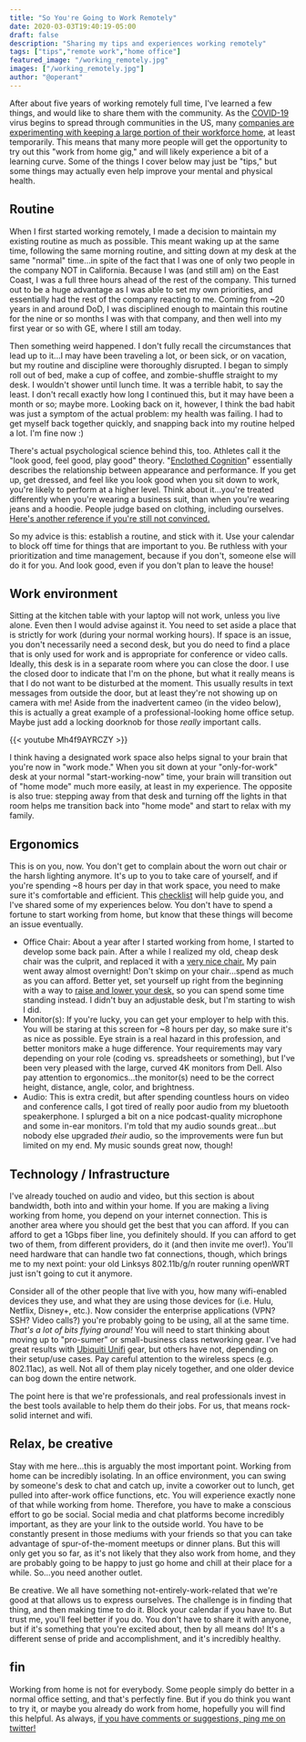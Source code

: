 ```yaml
---
title: "So You're Going to Work Remotely"
date: 2020-03-03T19:40:19-05:00
draft: false
description: "Sharing my tips and experiences working remotely"
tags: ["tips","remote work","home office"]
featured_image: "/working_remotely.jpg"
images: ["/working_remotely.jpg"]
author: "@operant"
---
```

After about five years of working remotely full time, I've learned a few things, and would like to share them with the community. As the [COVID-19](https://www.cdc.gov/coronavirus/2019-nCoV/summary.html) virus begins to spread through communities in the US, many [companies are experimenting with keeping a large portion of their workforce home](https://www.cnn.com/2020/03/03/business/jpmorgan-coronavirus-work-home/index.html), at least temporarily. This means that many more people will get the opportunity to try out this "work from home gig," and will likely experience a bit of a learning curve. Some of the things I cover below may just be "tips," but some things may actually even help improve your mental and physical health.

## Routine

When I first started working remotely, I made a decision to maintain my existing routine as much as possible. This meant waking up at the same time, following the same morning routine, and sitting down at my desk at the same "normal" time...in spite of the fact that I was one of only two people in the company NOT in California. Because I was (and still am) on the East Coast, I was a full three hours ahead of the rest of the company. This turned out to be a huge advantage as I was able to set my own priorities, and essentially had the rest of the company reacting to me. Coming from ~20 years in and around DoD, I was disciplined enough to maintain this routine for the nine or so months I was with that company, and then well into my first year or so with GE, where I still am today.

Then something weird happened. I don't fully recall the circumstances that lead up to it...I may have been traveling a lot, or been sick, or on vacation, but my routine and discipline were thoroughly disrupted. I began to simply roll out of bed, make a cup of coffee, and zombie-shuffle straight to my desk. I wouldn't shower until lunch time. It was a terrible habit, to say the least. I don't recall exactly how long I continued this, but it may have been a month or so; maybe more. Looking back on it, however, I think the bad habit was just a symptom of the actual problem: my health was failing. I had to get myself back together quickly, and snapping back into my routine helped a lot. I'm fine now :)

There's actual psychological science behind this, too. Athletes call it the "look good, feel good, play good" theory. "[Enclothed Cognition](https://www.sciencedirect.com/science/article/abs/pii/S0022103112000200)" essentially describes the relationship between appearance and performance. If you get up, get dressed, and feel like you look good when you sit down to work, you're likely to perform at a higher level. Think about it…you're treated differently when you're wearing a business suit, than when you're wearing jeans and a hoodie. People judge based on clothing, including ourselves. [Here's another reference if you're still not convinced.](https://www.businessinsider.com/what-to-wear-work-from-home-2014-8)

So my advice is this: establish a routine, and stick with it. Use your calendar to block off time for things that are important to you. Be ruthless with your prioritization and time management, because if you don't, someone else will do it for you. And look good, even if you don't plan to leave the house!

## Work environment

Sitting at the kitchen table with your laptop will not work, unless you live alone. Even then I would advise against it. You need to set aside a place that is strictly for work (during your normal working hours). If space is an issue, you don't necessarily need a second desk, but you do need to find a place that is only used for work and is appropriate for conference or video calls. Ideally, this desk is in a separate room where you can close the door. I use the closed door to indicate that I'm on the phone, but what it really means is that I do not want to be disturbed at the moment. This usually results in text messages from outside the door, but at least they're not showing up on camera with me! Aside from the inadvertent cameo (in the video below), this is actually a great example of a professional-looking home office setup. Maybe just add a locking doorknob for those _really_ important calls.

{{< youtube Mh4f9AYRCZY >}}

I think having a designated work space also helps signal to your brain that you're now in "work mode." When you sit down at your "only-for-work" desk at your normal "start-working-now" time, your brain will transition out of "home mode" much more easily, at least in my experience. The opposite is also true: stepping away from that desk and turning off the lights in that room helps me transition back into "home mode" and start to relax with my family.

## Ergonomics

This is on you, now. You don't get to complain about the worn out chair or the harsh lighting anymore. It's up to you to take care of yourself, and if you're spending ~8 hours per day in that work space, you need to make sure it's comfortable and efficient. This [checklist](https://ergo-plus.com/ergonomic-design-checklists/) will help guide you, and I've shared some of my experiences below. You don't have to spend a fortune to start working from home, but know that these things will become an issue eventually.

* Office Chair: About a year after I started working from home, I started to develop some back pain. After a while I realized my old, cheap desk chair was the culprit, and replaced it with a [very nice chair.](https://www.hermanmiller.com/products/seating/office-chairs/aeron-chairs/) My pain went away almost overnight! Don't skimp on your chair…spend as much as you can afford. Better yet, set yourself up right from the beginning with a way to [raise and lower your desk,](https://www.vari.com) so you can spend some time standing instead.  I didn't buy an adjustable desk, but I'm starting to wish I did.
* Monitor(s): If you're lucky, you can get your employer to help with this. You will be staring at this screen for ~8 hours per day, so make sure it's as nice as possible. Eye strain is a real hazard in this profession, and better monitors make a huge difference. Your requirements may vary depending on your role (coding vs. spreadsheets or something), but I've been very pleased with the large, curved 4K monitors from Dell. Also pay attention to ergonomics...the monitor(s) need to be the correct height, distance, angle, color, and brightness.
* Audio: This is extra credit, but after spending countless hours on video and conference calls, I got tired of really poor audio from my bluetooth speakerphone. I splurged a bit on a nice podcast-quality microphone and some in-ear monitors. I'm told that my audio sounds great...but nobody else upgraded _their_ audio, so the improvements were fun but limited on my end. My music sounds great now, though!

## Technology / Infrastructure

I've already touched on audio and video, but this section is about bandwidth, both into and within your home. If you are making a living working from home, you depend on your internet connection. This is another area where you should get the best that you can afford. If you can afford to get a 1Gbps fiber line, you definitely should. If you can afford to get two of them, from different providers, do it (and then invite me over!). You'll need hardware that can handle two fat connections, though, which brings me to my next point: your old Linksys 802.11b/g/n router running openWRT just isn't going to cut it anymore.

Consider all of the other people that live with you, how many wifi-enabled devices they use, and what they are using those devices for (i.e. Hulu, Netflix, Disney+, etc.). Now consider the enterprise applications (VPN? SSH? Video calls?) you're probably going to be using, all at the same time. _That's a lot of bits flying around!_ You will need to start thinking about moving up to "pro-sumer" or small-business class networking gear. I've had great results with [Ubiquiti Unifi](https://unifi-network.ui.com) gear, but others have not, depending on their setup/use cases. Pay careful attention to the wireless specs (e.g. 802.11ac), as well. Not all of them play nicely together, and one older device can bog down the entire network.

The point here is that we're professionals, and real professionals invest in the best tools available to help them do their jobs. For us, that means rock-solid internet and wifi.

## Relax, be creative

Stay with me here…this is arguably the most important point. Working from home can be incredibly isolating. In an office environment, you can swing by someone's desk to chat and catch up, invite a coworker out to lunch, get pulled into after-work office functions, etc. You will experience exactly none of that while working from home. Therefore, you have to make a conscious effort to go be social. Social media and chat platforms become incredibly important, as they are your link to the outside world. You have to be constantly present in those mediums with your friends so that you can take advantage of spur-of-the-moment meetups or dinner plans. But this will only get you so far, as it's not likely that they also work from home, and they are probably going to be happy to just go home and chill at their place for a while. So…you need another outlet.

Be creative. We all have something not-entirely-work-related that we're good at that allows us to express ourselves. The challenge is in finding that thing, and then making time to do it. Block your calendar if you have to. But trust me, you'll feel better if you do. You don't have to share it with anyone, but if it's something that you're excited about, then by all means do! It's a different sense of pride and accomplishment, and it's incredibly healthy.

## fin

Working from home is not for everybody. Some people simply do better in a normal office setting, and that's perfectly fine. But if you do think you want to try it, or maybe you already do work from home, hopefully you will find this helpful. As always, [if you have comments or suggestions, ping me on twitter!](https://twitter.com/operant)
